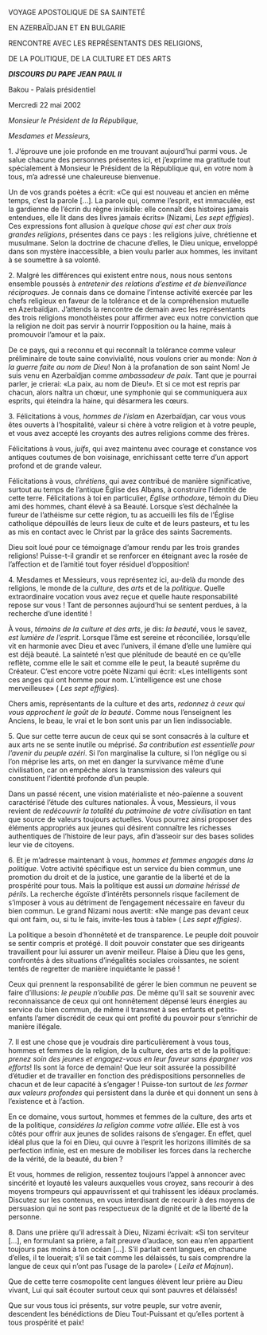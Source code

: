 VOYAGE APOSTOLIQUE DE SA SAINTETÉ

EN AZERBAÏDJAN ET EN BULGARIE

RENCONTRE AVEC LES REPRÉSENTANTS DES RELIGIONS,

DE LA POLITIQUE, DE LA CULTURE ET DES ARTS

***DISCOURS DU PAPE JEAN PAUL II***

Bakou - Palais présidentiel

Mercredi 22 mai 2002

*Monsieur le Président de la République,*

*Mesdames et Messieurs,*

1\. J’éprouve une joie profonde en me trouvant aujourd’hui parmi vous. Je salue chacune des personnes présentes ici, et j’exprime ma gratitude tout spécialement à Monsieur le Président de la République qui, en votre nom à tous, m’a adressé une chaleureuse bienvenue.

Un de vos grands poètes a écrit: «Ce qui est nouveau et ancien en même temps, c’est la parole \[...\]. La parole qui, comme l’esprit, est immaculée, est la gardienne de l’écrin du règne invisible: elle connaît des histoires jamais entendues, elle lit dans des livres jamais écrits» (Nizami, *Les sept effigies*). Ces expressions font allusion à *quelque chose qui est cher aux trois grandes religions*, présentes dans ce pays : les religions juive, chrétienne et musulmane. Selon la doctrine de chacune d’elles, le Dieu unique, enveloppé dans son mystère inaccessible, a bien voulu parler aux hommes, les invitant à se soumettre à sa volonté.

2\. Malgré les différences qui existent entre nous, nous nous sentons ensemble poussés à *entretenir des relations d’estime et de bienveillance réciproques*. Je connais dans ce domaine l’intense activité exercée par les chefs religieux en faveur de la tolérance et de la compréhension mutuelle en Azerbaïdjan. J’attends la rencontre de demain avec les représentants des trois religions monothéistes pour affirmer avec eux notre conviction que la religion ne doit pas servir à nourrir l’opposition ou la haine, mais à promouvoir l’amour et la paix.

De ce pays, qui a reconnu et qui reconnaît la tolérance comme valeur préliminaire de toute saine convivialité, nous voulons crier au monde: *Non à la guerre faite au nom de Dieu*! Non à la profanation de son saint Nom! Je suis venu en Azerbaïdjan comme *ambassadeur de paix*. Tant que je pourrai parler, je crierai: «La paix, au nom de Dieu!». Et si ce mot est repris par chacun, alors naîtra un chœur, une symphonie qui se communiquera aux esprits, qui éteindra la haine, qui désarmera les cœurs.

3\. Félicitations à vous, *hommes de l’islam* en Azerbaïdjan, car vous vous êtes ouverts à l’hospitalité, valeur si chère à votre religion et à votre peuple, et vous avez accepté les croyants des autres religions comme des frères.

Félicitations à vous, *juifs*, qui avez maintenu avec courage et constance vos antiques coutumes de bon voisinage, enrichissant cette terre d’un apport profond et de grande valeur.

Félicitations à vous, *chrétiens*, qui avez contribué de manière significative, surtout au temps de l’antique Église des Albans, à construire l’identité de cette terre. Félicitations à toi en particulier, *Église orthodoxe*, témoin du Dieu ami des hommes, chant élevé à sa Beauté. Lorsque s’est déchaînée la fureur de l’athéisme sur cette région, tu as accueilli les fils de l’Église catholique dépouillés de leurs lieux de culte et de leurs pasteurs, et tu les as mis en contact avec le Christ par la grâce des saints Sacrements.

Dieu soit loué pour ce témoignage d’amour rendu par les trois grandes religions! Puisse-t-il grandir et se renforcer en éteignant avec la rosée de l’affection et de l’amitié tout foyer résiduel d’opposition!

4\. Mesdames et Messieurs, vous représentez ici, au-delà du monde des religions, le monde de la *culture*, des *arts* et de la *politique*. Quelle extraordinaire vocation vous avez reçue et quelle haute responsabilité repose sur vous ! Tant de personnes aujourd’hui se sentent perdues, à la recherche d’une identité !

À vous, *témoins de la culture et des arts*, je dis: *la beauté*, vous le savez, *est lumière de l’esprit*. Lorsque l’âme est sereine et réconciliée, lorsqu’elle vit en harmonie avec Dieu et avec l’univers, il émane d’elle une lumière qui est déjà beauté. La sainteté n’est que plénitude de beauté en ce qu’elle reflète, comme elle le sait et comme elle le peut, la beauté suprême du Créateur. C’est encore votre poète Nizami qui écrit: «Les intelligents sont ces anges qui ont homme pour nom. L’intelligence est une chose merveilleuse» ( *Les sept effigies*).

Chers amis, représentants de la culture et des arts, *redonnez à ceux qui vous approchent le goût de la beauté*. Comme nous l’enseignent les Anciens, le beau, le vrai et le bon sont unis par un lien indissociable.

5\. Que sur cette terre aucun de ceux qui se sont consacrés à la culture et aux arts ne se sente inutile ou méprisé. *Sa contribution est essentielle pour l’avenir du peuple azéri*. Si l’on marginalise la culture, si l’on néglige ou si l’on méprise les arts, on met en danger la survivance même d’une civilisation, car on empêche alors la transmission des valeurs qui constituent l’identité profonde d’un peuple.

Dans un passé récent, une vision matérialiste et néo-païenne a souvent caractérisé l’étude des cultures nationales. À vous, Messieurs, il vous revient de *redécouvrir la totalité du patrimoine de votre civilisation* en tant que source de valeurs toujours actuelles. Vous pourrez ainsi proposer des éléments appropriés aux jeunes qui désirent connaître les richesses authentiques de l’histoire de leur pays, afin d’asseoir sur des bases solides leur vie de citoyens.

6\. Et je m’adresse maintenant à vous, *hommes et femmes engagés dans la politique*. Votre activité spécifique est un service du bien commun, une promotion du droit et de la justice, une garantie de la liberté et de la prospérité pour tous. Mais la politique est aussi *un domaine hérissé de périls*. La recherche égoïste d’intérêts personnels risque facilement de s’imposer à vous au détriment de l’engagement nécessaire en faveur du bien commun. Le grand Nizami nous avertit: «Ne mange pas devant ceux qui ont faim, ou, si tu le fais, invite-les tous à table» ( *Les sept effigies)*.

La politique a besoin d’honnêteté et de transparence. Le peuple doit pouvoir se sentir compris et protégé. Il doit pouvoir constater que ses dirigeants travaillent pour lui assurer un avenir meilleur. Plaise à Dieu que les gens, confrontés à des situations d’inégalités sociales croissantes, ne soient tentés de regretter de manière inquiétante le passé !

Ceux qui prennent la responsabilité de gérer le bien commun ne peuvent se faire d’illusions: *le peuple n’oublie pas*. De même qu’il sait se souvenir avec reconnaissance de ceux qui ont honnêtement dépensé leurs énergies au service du bien commun, de même il transmet à ses enfants et petits-enfants l’amer discrédit de ceux qui ont profité du pouvoir pour s’enrichir de manière illégale.

7\. Il est une chose que je voudrais dire particulièrement à vous tous, hommes et femmes de la religion, de la culture, des arts et de la politique: *prenez soin des jeunes et engagez-vous en leur faveur sans épargner vos efforts*! Ils sont la force de demain! Que leur soit assurée la possibilité d’étudier et de travailler en fonction des prédispositions personnelles de chacun et de leur capacité à s’engager ! Puisse-ton surtout de *les former aux valeurs profondes* qui persistent dans la durée et qui donnent un sens à l’existence et à l’action.

En ce domaine, vous surtout, hommes et femmes de la culture, des arts et de la politique, *considéres la religion comme votre alliée*. Elle est à vos côtés pour offrir aux jeunes de solides raisons de s’engager. En effet, quel idéal plus que la foi en Dieu, qui ouvre à l’esprit les horizons illimités de sa perfection infinie, est en mesure de mobiliser les forces dans la recherche de la vérité, de la beauté, du bien ?

Et vous, hommes de religion, ressentez toujours l’appel à annoncer avec sincérité et loyauté les valeurs auxquelles vous croyez, sans recourir à des moyens trompeurs qui appauvrissent et qui trahissent les idéaux proclamés. Discutez sur les contenus, en vous interdisant de recourir à des moyens de persuasion qui ne sont pas respectueux de la dignité et de la liberté de la personne.

8\. Dans une prière qu’il adressait à Dieu, Nizami écrivait: «Si ton serviteur \[...\], en formulant sa prière, a fait preuve d’audace, son eau n’en appartient toujours pas moins à ton océan \[...\]. S’il parlait cent langues, en chacune d’elles, il te louerait; s’il se tait comme les délaissés, tu sais comprendre la langue de ceux qui n’ont pas l’usage de la parole» ( *Leila et Majnun*).

Que de cette terre cosmopolite cent langues élèvent leur prière au Dieu vivant, Lui qui sait écouter surtout ceux qui sont pauvres et délaissés!

Que sur vous tous ici présents, sur votre peuple, sur votre avenir, descendent les bénédictions de Dieu Tout-Puissant et qu’elles portent à tous prospérité et paix!